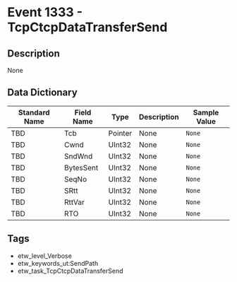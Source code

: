 # Event 1333 - TcpCtcpDataTransferSend

## Description
None

## Data Dictionary
|Standard Name|Field Name|Type|Description|Sample Value|
|---|---|---|---|---|
|TBD|Tcb|Pointer|None|`None`|
|TBD|Cwnd|UInt32|None|`None`|
|TBD|SndWnd|UInt32|None|`None`|
|TBD|BytesSent|UInt32|None|`None`|
|TBD|SeqNo|UInt32|None|`None`|
|TBD|SRtt|UInt32|None|`None`|
|TBD|RttVar|UInt32|None|`None`|
|TBD|RTO|UInt32|None|`None`|

## Tags
* etw_level_Verbose
* etw_keywords_ut:SendPath
* etw_task_TcpCtcpDataTransferSend